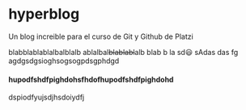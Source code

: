 # hyperblog
Un blog increible para el curso de Git y Github de Platzi

blabblablablalbalblalb
ablalbal~~blablabl~~alb
blab
b
la
sd:smiley:
sAdas
das
fg
agdgsdgsioghsogsogpdsgphdgd
#### hupodfshdfpighdohsfhdofhupodfshdfpighdohd
dspiodfyujsdjhsdoiydfj
